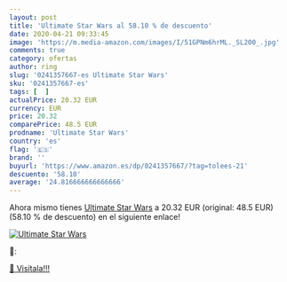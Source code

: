 ```yaml
---
layout: post
title: 'Ultimate Star Wars al 58.10 % de descuento'
date: 2020-04-21 09:33:45
image: 'https://m.media-amazon.com/images/I/51GPNm6hrML._SL200_.jpg'
comments: true
category: ofertas
author: ring
slug: '0241357667-es Ultimate Star Wars'
sku: '0241357667-es'
tags: [  ]
actualPrice: 20.32 EUR
currency: EUR
price: 20.32
comparePrice: 48.5 EUR
prodname: 'Ultimate Star Wars'
country: 'es'
flag: '🇪🇸'
brand: ''
buyurl: 'https://www.amazon.es/dp/0241357667/?tag=tolees-21'
descuento: '58.10'
average: '24.816666666666666'
---
```


Ahora mismo tienes [Ultimate Star Wars](https://www.amazon.es/dp/0241357667/?tag=tolees-21) a 20.32 EUR (original: 48.5 EUR) (58.10 %  de descuento) en el siguiente enlace!

[![Ultimate Star Wars](https://m.media-amazon.com/images/I/51GPNm6hrML._SL200_.jpg)](https://www.amazon.es/dp/0241357667/?tag=tolees-21)

🔎:


[🛒 Visítala!!!](https://www.amazon.es/dp/0241357667/?tag=tolees-21)
